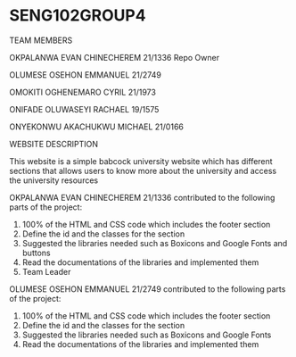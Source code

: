 # SENG102GROUP4
TEAM MEMBERS


OKPALANWA EVAN CHINECHEREM 21/1336 Repo Owner

OLUMESE OSEHON EMMANUEL 21/2749

OMOKITI OGHENEMARO CYRIL 21/1973

ONIFADE OLUWASEYI RACHAEL 19/1575

ONYEKONWU AKACHUKWU MICHAEL 21/0166


WEBSITE DESCRIPTION

This website is a simple babcock university website which has different sections that allows users to know more about the university and access the university resources



OKPALANWA EVAN CHINECHEREM 21/1336 contributed to the following parts of the project:

 1. 100% of the HTML and CSS code which includes the footer section
 2. Define the id and the classes for the section
 3. Suggested the libraries needed such as Boxicons and Google Fonts and buttons
 4. Read the documentations of the libraries and implemented them
 5. Team Leader

OLUMESE OSEHON EMMANUEL 21/2749 contributed to the following parts of the project:

 1. 100% of the HTML and CSS code which includes the footer section
 2. Define the id and the classes for the section
 3. Suggested the libraries needed such as Boxicons and Google Fonts
 4. Read the documentations of the libraries and implemented them
